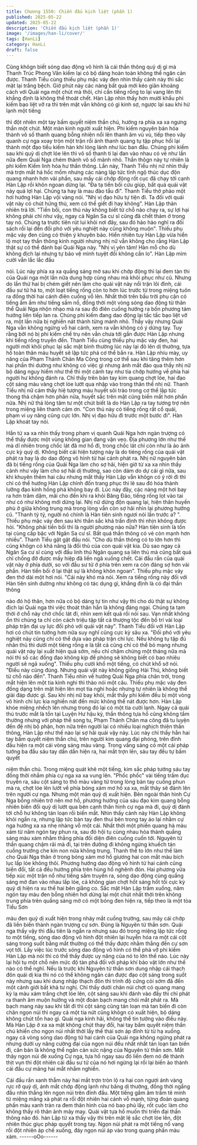 ```yaml
---
title: Chương 1550: Chiến đấu kịch liệt (phần 1)
published: 2025-05-22
updated: 2025-05-22
description: 'Chiến đấu kịch liệt (phần 1)'
image: '/images/han-li/cover/'
tags: [HanLi]
category: HanLi
draft: false
---
```


Cũng khôgn biết sóng dao động vô hình là cái thần thông quỷ dị
gì mà Thanh Trúc Phong Vân kiếm lại có bộ dáng hoàn toàn
không thể ngăn cản được.
Thanh Tiểu cùng thiếu phụ mặc váy đen nhìn thấy cảnh này thì
sắc mặt lại trắng bệch. Giờ phút này các nàng bất quá mới kéo
giãn khoảng cách với Quái nga một chút mà thôi, chỉ cần tiếng
rống to lại vang lên thì khẳng định là không thể thoát chết.
Hàn Lập nhìn thấy hơn mười khẩu phi kiếm bạo liệt vỡ ra thì trên
mặt vẫn không có gì kinh sợ, ngược lại sau khi hừ lạnh một tiếng

thì đột nhiên một tay bấm quyết niệm thần chú, hướng ra phía xa
xa ngưng thần một chút.
Một màn kinh người xuất hiện.
Phi kiếm nguyên bản hóa thành vô số thanh quang bỗng nhiên
nổi lên thanh âm vù vù, tiếp theo vây quanh cự nga xoay tròn một
trận rồi ánh thanh quang tụ tập phục hồi lại thành một đạo tiểu
kiếm hàn khí lóng lánh như lúc ban đầu.
Chúng phi kiếm sau khi quỷ dị chợt lóe lên thì vô số thanh ti lại
đan vào nhau có vẻ như lần nữa đem Quái Nga chém thành vô số
mảnh nhỏ.
Thần thôgn này tự nhiên là phi kiếm Kiếm linh hóa hư thần thông.
Lần này, Thanh Tiểu nhị nữ nhìn thấy mà trợn mắt há hốc mồm
nhưng các nàng lập tức tỉnh ngộ thúc dục độn quang nhanh hơn
vài phần, sau mấy cái chớp động rốt cục đã chạy tới cạnh Hàn
Lập rồi khôn ngoan dừng lại.
"Đa tạ tiền bối cứu giúp, bất quá quái vật này quá lợi hại. Chúng
ta hay là mau đào tẩu đi". Thanh Tiểu thở phào một hơi hướng
Hàn Lập vội vàng nói.
"Nhị vị đạo hữu tự tiện đi. Ta đối với quái vật này có chút hứng
thú, xem có thể giết đi hay không". Hàn Lập thản nhiên trả lời.
"Tiền bối, con thú này không biết từ chỗ nào chạy ra, sự lợi hại
không phải chỉ như vậy, ngay cả Ngân Sa cư sĩ cũng đã chết thảm
ở trong tay nó. Chúng ta trước tiên rút lui khỏi nơi đây, sau đó hảo
hảo nghĩ ra đối sách rồi lại đến đối phó với yêu nghiệt này cũng
không muộn". Thiếu phụ mặc váy đen cũng có thiện ý khuyên
bảo.
Hiển nhiên tuy Hàn Lập vừa hiển lộ mọt tay thần thông kinh người
nhưng nhị nữ vẫn không cho rằng Hàn Lập thật sự có thể đánh
bại Quái Nga này.
"Nhị vị yên tâm! Hàn mỗ cho dù không địch lại nhưng tự bảo vệ
mình tuyệt đối không cần lo". Hàn Lập mỉm cười vẫn lắc lắc đầu

nói.
Lúc này phía xa xa quầng sáng mờ sau khi chớp động thì lại đem
tàn thi của Quái nga một lần nữa dung hợp cùng nhau mà khôi
phục như cũ. Nhưng do lần thứ hai bị chém giết nên làm cho quái
vật này nổi trận lôi đình, cái đầu sư tử há to, một loạt tiếng rống
còn to hơn lúc trước từ trong miệng tuôn ra đồng thời hai cánh
điên cuồng vỗ lên.
Nhất thời trên bầu trời phụ cận có tiếng ầm ầm như tiếng sấm nổ,
đồng thời một vòng sóng dao động từ thân thể Quái Nga nhộn
nhạo mà ra sau đó điên cuồng hướng ra bốn phương tám hướng
liên tiếp lan ra.
Chúng phi kiếm đang dao động lại tấc tấc bạo liệt vỡ ra, một lần
nữa bị nghiền nát thành từng mảnh nhỏ. Thấy vậy nhưng Quái
Nga vẫn không ngừng vỗ hai cánh, xem ra vẫn không có ý dừng
tay.
Tuy rằng bởi nó bị phi kiếm chế trụ nên vẫn chưa tới gần được
Hàn Lập nhưng khi tiếng rống truyền đến. Thanh Tiểu cùng thiếu
phụ mặc váy đen, hai người mới khôi phục lại sắc mặt bình
thường lúc này lại đỏ lên dị thường, tựa hồ toàn thân máu huyết
sẽ lập tức phá cơ thể bắn ra.
Hàn Lập nhíu mày, uy năng của Phạm Thánh Chân Ma Công
trong cơ thể sau khi tăng thêm hơn hai phần thì dường như
không có việc gì nhưng ánh mắt đảo qua thấy nhị nữ bộ dáng
nguy hiểm như thế thì một cánh tay như tia chớp hướng về phía
hai người hư không đánh ra.
Chỉ thấy trên bàn tay kim quang chợt lóe, hai đạo cột sáng màu
vàng chợt lóe lướt qua nhập vào trong thân thể nhị nữ. Thanh
Tiểu nhị nữ cảm thấy hiệ tượng máu huyết sôi trào trong cơ thể
lập tức thong thả chậm hơn phân nửa, huyết sắc trên mặt cũng
biến mất hơn phẩn nửa. Nhị nữ thả lỏng tâm tư một chút biết là
do Hàn Lập ra tay tương trợ nên trong miệng liên thanh cảm ơn.
"Con thú này có tiếng rống rất cổ quái, phạm vi uy năng cũng cực
lớn. Nhị vị đạo hữu đi trước một bước đi". Hàn Lập khoát tay nói.

Hắn từ xa xa nhìn thấy trong phạm vị quanh Quái Nga hơn ngàn
trượng có thể thấy được một vùng không gian đang vặn vẹo. Địa
phương lớn như thế mà dĩ nhiên trong chốc lát đã mơ hồ đi, trong
chốc lát chỉ còn như là ảo ảnh cực kỳ quỷ dị.
Không biết cái hiện tượng này là do tiéng rống của quái vật phát
ra hay là do dao động vô hình từ hai cánh phát ra.
Nhị nữ nguyên bản đã bị tiếng rống của Quái Nga làm cho sợ hãi,
hiện giờ từ xa xa nhìn thấy cảnh như vậy làm cho sợ hãi dị
thường, sao còn dám do dự cái gì nữa, sau khi khuyên thêm hai
câu nhưng mắt thấy Hàn Lập vẫn khôgn có ý rời đi thì chỉ có thể
hướng Hàn Lập chỉnh đốn trang phục thi lẽ sau đó hóa thành
lưỡng đạo kinh hồng phá không bay đi.
Lúc này đây, các nàng một hơi bay ra hơn trăm dặm, mãi cho đến
khi ra khỏi Băng Đảo, tiếng rống lọt vào tai như có như không mới
dừng lại. Nhị nữ dừng độn quang lại, hiện thân huyền phù ở giữa
không trung mà trong lòng vẫn còn sợ hãi nhìn lại phương hướng
cũ.
"Thanh tỷ tỷ, người nó chính là Hàn tiên sinh ngươi nói lần trước
a? ". Thiếu phụ mặc váy đen sau khi thần sắc khá trấn định thì
nhịn không được hỏi.
"Không phải tiền bối thì là người phương nào nữa? Hàn tiên sinh
là tồn tại cùng cấp bậc với Ngân Sa cư sĩ. Bất quá thần thông có
vẻ còn mạnh hơn nhiều". Thanh Tiểu gật gật đầu nói.
"Cho dù thần thông có to lớn hơn thì cũng khôgn có khả năng là
đối thủ của con quái vật kia. Dù sao ngay cả Ngân Sa cư sĩ cùng
với đầu linh thú Ngân quang sa liên thủ mà cũng bất quá chỉ
chống đỡ được mấy hiệp đã liền ngã xuống chết. Cái đầu rắn của
quái vật này ở phía dưới, so với đầu sư tử ở phía trên xem ra còn
đáng sợ hơn vài phần. Hàn tiền bối ở lại thật sự là không khôn
ngoan". Thiếu phụ mặc váy đen thở dài một hơi nói.
"Cái này khó mà nói. Xem ra tiếng rống này đối với Hàn tiên sinh
dường như không có tác dụng gì, khẳng định là có đại thần thông

nào đó hộ thân, hơn nữa có bộ dáng tự tin như vậy thì cho dù thật
sự không địch lại Quái nga thì việc thoát thân hẳn là không đáng
ngại.
Chúng ta tạm thời ở chỗ này chờ chốc lát đi, nhìn xem kết quả rồi
nói sau. Vạn nhất không ổn thì chúng ta chỉ còn cách triệu tập tất
cả thượng tộc đến bố trí vài loại pháp trận đại uy lực đối phó với
quái vật này". Thanh Tiểu đối với Hàn Lập hơi có chút tin tưởng
hơn nữa suy nghĩ cũng cực kỳ sâu xa.
"Đối phó với yêu nghiệt này cũng chỉ có thể dựa vào pháp trận chi
lực. Nếu không tụ tập đủ nhân thủ thì dưới một tiéng rống e là tất
cả cũng chỉ có thể bỏ mạng nhưng quái vật này lại xuất hiện quá
sớm, nếu chỉ chậm chừng một tháng nữa mà nói thì số các đồng
đạo không kịp đề phòng sẽ không biết có bao nhiêu người sẽ ngã
xuống". Thiếu phụ cười khổ một tiếng, có chút khổ sở nói.
"Điều này cũng đúng. Nhưng quái vật này không giống Hải Thú,
không biết từ chỗ nào đến". Thanh Tiểu nhìn về hướng Quái Nga
phía chân trời, trong mắt hiện lên một tia kinh nghi thì thào nói
một câu.
Thiếu phụ mặc váy đen đồng dạng trên mặt hiện lên mọt tia nghi
hoặc nhưng tự nhiên là không thể giải đáp được gì.
Sau khi nhị nữ bay khỏi, mắt thấy phi kiếm đều bị một vòng vô
hình chi lực kia nghiền nát đến mức không thể nát được hơn. Hàn
Lập khóe miệng nhếch lên nhưng trong đó lại có một tia cười
lạnh.
Ngay cả quái thú trước mắt là tồn tại Luyện Hư hậu kỳ, thần
thông tựa hồ cũng không tầm thường nhưng với pháp thể song
tu, Phạm Thánh Chân ma công đã tu luyện đến đệ nhị bộ phận,
hơn nữa trên người lại có nhiều loại nghịch thiên thần thông, Hàn
Lập như thế nào lại sợ hãi quái vậy này.
Lúc này chỉ thấy hắn hai tay bấm quyết niệm thần chú, trên người
kim quang đại phóng, trên đỉnh đầu hiện ra một cái vòng sáng
màu vàng. Trong vầng sáng có một cái pháp tướng ba đầu sáu
tay dần dần hiện ra, hai mắt trợn lên, sáu tay đều tự bấm quyết

niệm thần chú.
Trong miệng quát khẽ một tiếng, kim sắc pháp tướng sáu tay
đồng thời nhắm phía cự nga xa xa vung lên.
"Phốc phốc" vài tiếng trầm đục truyền ra, sáu cột sáng to thô màu
vàng từ trong lòng bàn tay cuồng phun mà ra, chợt lóe lên lướt về
phía bóng xám mơ hồ xa xa, mắt thây sẽ đánh lên trên người cự
nga.
Nhưng một màn quỷ dị xuất hiện.
Bên ngoài thân hình Cự Nga bỗng nhiên trở nên mơ hồ, phương
hướng của sáu đạo kim quang bỗng nhiên biến đổi quỷ dị lướt
qua bên cạnh thân hình cự nga mà đi, quỷ dị đánh tới chỗ hư
không tán loạn rồi biến mất.
Nhìn thấy cảnh này Hàn Lập không khỏi ngẩn ra, nhưng lập tức
bàn tay đen thui bên trong tay áo lại nhằm cự nga hướng xa xa
nhẹ nhàng vỗ một cái.
Nhất thời một phiến quang hà màu xám từ năm ngón tay phun ra,
sau đó hội tụ cùng nhau hóa thành quầng sáng màu xám nhằm
thẳng phía đối diện điên cuồng cuốn tới.
Nguyên từ thần quang chậm rãi mà đi, tại trên đường đi không
ngừng khuếch tán cuồng trướng che kín non nửa không trung.
Thanh thế to lớn như thế làm cho Quái Nga thân ở trong bóng
xám mơ hồ giương hai con mắt màu bích lục lấp lóe không thôi.
Phương hướng dao động vô hình từ hai cánh cũng biến đổi, tất
cả đều hướng phía trên hùng hổ nghênh đón.
Hai phương vừa tiếp xúc một trận nổ như tiếng sấm truyền ra,
sóng dao động cùng quầng sáng mờ đan vào nhau lấp lóe, cả
không gian chợt hốt sáng hốt tối cực kỳ quỷ dị hiện ra xu thế hai
bên giằng co.
Sắc mặt Hàn Lập trầm xuống, năm ngón tay màu đen bỗng nhiên
hơi dừng lại một chút nhất thời trên không trung phía trên quầng
sáng mờ có một bóng đen hiện ra, tiếp theo là một tòa Tiểu Sơn

màu đen quỷ dị xuất hiện trong nháy mắt cuồng trướng, sau mây
cái chớp đã liền biến thành ngàn trượng cự sơn.
Đúng là Nguyên từ thần sơn.
Quái nga thấy vậy thì đầu tiên là ngẩn ra nhưng sau đó trong
miệng lập tức rống to một tiếng, sóng dao động vô hình đột nhiên
lại huyễn hóa ra một cái cột sáng trong suốt bằng mắt thường có
thể thấy được nhằm thẳng đến cự sơn vọt tới.
Lấy việc lúc trước sóng dao động vô hình có thể phá vỡ phi kiếm
Hàn Lập mà nói thì có thể thấy được uy năng của nó to lớn thế
nào. Lúc này lại hội tụ một chỗ nên mức độ tàn phá đối với pháp
khí bảo vật lớn như thế nào có thể nghĩ.
Nếu là trước khi Nguyên từ thần sơn dung nhập cái thạch đôn
quái dị kia thì nó có thể không ngăn cản được đạo cột sáng trong
suốt này nhưng sau khi dung nhập thạch đôn thì trình độ cứng cỏi
sớm đã đến một cảnh giới bất khả tư nghị.
Chỉ thấy dưới chân núi chợt có quang mang kỳ lạ màu xám trắng
chợt lóe lên, cột sáng sau khi đánh vào đấy thì chỉ phát ra thanh
âm muộn hưởng và một đoàn bạch mang chói mắt phát ra. Mà
bạch mang này sau khi tắt đi thì cột sáng cũng tán loạn mà tan
biến đi còn chân ngọn núi thì ngay cả một tia nứt cũng khôgn có
xuất hiện, bộ dáng không chút tổn hao gì.
Quái nga kinh hãi, không thể tin tưởng vào điều này.
Mà Hàn Lập ở xa xa mặt không chút thay đổi, hai tay bấm quyết
niệm thần chú khiến cho ngọn núi nhất thời lấy thế thái sơn áp
đỉnh từ từ hạ xuống. ngay cả vòng sóng dao động từ hai cánh của
Quái nga không ngừng phát ra nhưng dưới uy năng cường đại
của ngọn núi đều nhất nhất tán loạn tan biến đi, căn bản là không
thể ngăn cản sức nặng của Nguyên từ thần sơn.
Mắt thây ngọn núi đè xuống Cự nga, tựa hồ ngay sau đó liền đem
nó đè thành thịt vụn thì đột nhiên cái đầu sư tử của nó hơi ngừng
lại rồi lại biến ảo thành cái đầu cự mãng hai mắt nhắm nghiền.

Cái đầu rắn xanh thẫm này hai mắt trợn tròn lộ ra hai con ngươi
ánh vàng rực rỡ quỷ dị, ánh mắt chớp động lạnh như băng dị
thường, đồng thời ngẩng đầu nhìn thẳng lên ngọn núi trên đỉnh
đầu.
Một tiếng gầm âm trầm tê minh từ miệng mãng xà phát ra rồi đột
nhiên hai cánh vỗ mạnh, từng đoàn quang phấn màu xanh tràn ra
đem thân hình của nó bao phủ lấy, rốt cuộc làm cho không thấy rõ
thân ảnh mảy may.
Quái vật tựa hồ muốn thi triển đại thần thông nào đó. hàn Lập từ
xa thấy vậy thì trên mặt lệ sắc chợt lóe lên, đột nhiên thúc giục
pháp quyết trong tay.
Ngọn núi phát ra một tiếng nổ vang rồi đột nhiên áp chế xuống,
đáy ngọn núi áp vào trong quang phấn màu xám.
------oOo------

